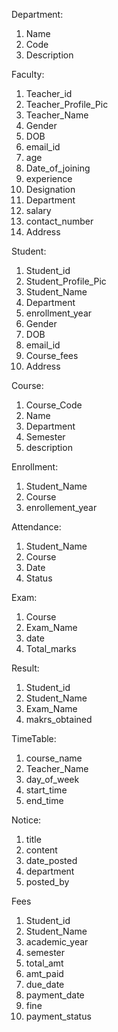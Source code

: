 Department:
1. Name
2. Code
3. Description



Faculty:
1. Teacher_id
2. Teacher_Profile_Pic
3. Teacher_Name
4. Gender
5. DOB
6. email_id
7. age
8. Date_of_joining
9. experience
10. Designation
11. Department
12. salary
13. contact_number
14. Address




Student:
1. Student_id
2. Student_Profile_Pic
3. Student_Name
4. Department
5. enrollment_year
6. Gender
7. DOB
8. email_id
9. Course_fees
10. Address



Course:
1. Course_Code
2. Name
3. Department
4. Semester
5. description



Enrollment:
1. Student_Name
2. Course
3. enrollement_year



Attendance:
1. Student_Name
2. Course
3. Date
4. Status

Exam:
1. Course
2. Exam_Name
3. date
4. Total_marks



Result:
1. Student_id
2. Student_Name
3. Exam_Name
4. makrs_obtained


TimeTable:
1. course_name
2. Teacher_Name
3. day_of_week
4. start_time
5. end_time



Notice:
1. title
2. content
3. date_posted
4. department
5. posted_by


Fees
1. Student_id
2. Student_Name
3. academic_year
4. semester
5. total_amt
6. amt_paid
7. due_date
8. payment_date
9. fine
10. payment_status





